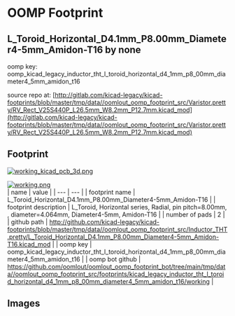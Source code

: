 # OOMP Footprint  
## L_Toroid_Horizontal_D4.1mm_P8.00mm_Diameter4-5mm_Amidon-T16  by none  
  
oomp key: oomp_kicad_legacy_inductor_tht_l_toroid_horizontal_d4_1mm_p8_00mm_diameter4_5mm_amidon_t16  
  
source repo at: [http://gitlab.com/kicad-legacy/kicad-footprints/blob/master/tmp/data//oomlout_oomp_footprint_src/Varistor.pretty/RV_Rect_V25S440P_L26.5mm_W8.2mm_P12.7mm.kicad_mod](http://gitlab.com/kicad-legacy/kicad-footprints/blob/master/tmp/data//oomlout_oomp_footprint_src/Varistor.pretty/RV_Rect_V25S440P_L26.5mm_W8.2mm_P12.7mm.kicad_mod)  
## Footprint  
  
[![working_kicad_pcb_3d.png](working_kicad_pcb_3d_600.png)](working_kicad_pcb_3d.png)  
  
[![working.png](working_600.png)](working.png)  
| name | value | 
| --- | --- | 
| footprint name | L_Toroid_Horizontal_D4.1mm_P8.00mm_Diameter4-5mm_Amidon-T16 | 
| footprint description | L_Toroid, Horizontal series, Radial, pin pitch=8.00mm, , diameter=4.064mm, Diameter4-5mm, Amidon-T16 | 
| number of pads | 2 | 
| github path | http://github.com/kicad-legacy/kicad-footprints/blob/master/tmp/data//oomlout_oomp_footprint_src/Inductor_THT.pretty/L_Toroid_Horizontal_D4.1mm_P8.00mm_Diameter4-5mm_Amidon-T16.kicad_mod | 
| oomp key | oomp_kicad_legacy_inductor_tht_l_toroid_horizontal_d4_1mm_p8_00mm_diameter4_5mm_amidon_t16 | 
| oomp bot github | https://github.com/oomlout/oomlout_oomp_footprint_bot/tree/main/tmp/data//oomlout_oomp_footprint_src/footprints/kicad_legacy_inductor_tht_l_toroid_horizontal_d4_1mm_p8_00mm_diameter4_5mm_amidon_t16/working | 
## Images  

